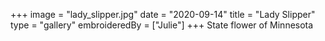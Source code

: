 +++
image = "lady_slipper.jpg"
date = "2020-09-14"
title = "Lady Slipper"
type = "gallery"
embroideredBy = ["Julie"]
+++
State flower of Minnesota